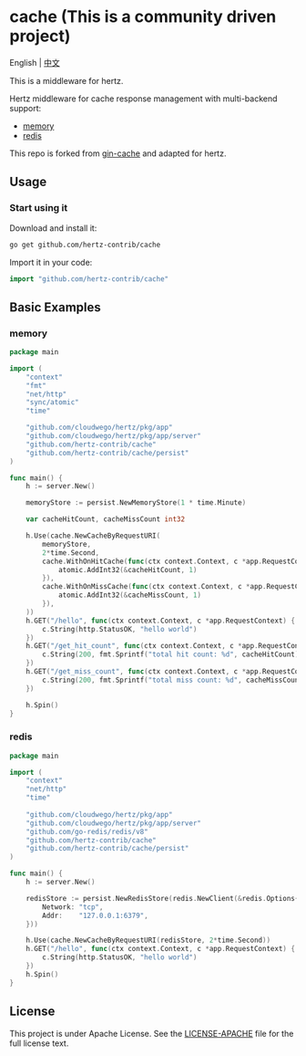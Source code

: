# cache (This is a community driven project)

English | [中文](README_CN.md)

This is a middleware for hertz.

Hertz middleware for cache response management with multi-backend support:

- [memory](#memory)
- [redis](#redis)

 This repo is forked from [gin-cache](https://github.com/chenyahui/gin-cache) and adapted for hertz.

## Usage

### Start using it

Download and install it:

```bash
go get github.com/hertz-contrib/cache
```

Import it in your code:

```go
import "github.com/hertz-contrib/cache"
```

## Basic Examples

### memory

```go
package main

import (
    "context"
    "fmt"
    "net/http"
    "sync/atomic"
    "time"

    "github.com/cloudwego/hertz/pkg/app"
    "github.com/cloudwego/hertz/pkg/app/server"
	"github.com/hertz-contrib/cache"
	"github.com/hertz-contrib/cache/persist"
)

func main() {
    h := server.New()

    memoryStore := persist.NewMemoryStore(1 * time.Minute)

    var cacheHitCount, cacheMissCount int32

    h.Use(cache.NewCacheByRequestURI(
        memoryStore,
        2*time.Second,
        cache.WithOnHitCache(func(ctx context.Context, c *app.RequestContext) {
            atomic.AddInt32(&cacheHitCount, 1)
        }),
        cache.WithOnMissCache(func(ctx context.Context, c *app.RequestContext) {
            atomic.AddInt32(&cacheMissCount, 1)
        }),
    ))
    h.GET("/hello", func(ctx context.Context, c *app.RequestContext) {
        c.String(http.StatusOK, "hello world")
    })
    h.GET("/get_hit_count", func(ctx context.Context, c *app.RequestContext) {
        c.String(200, fmt.Sprintf("total hit count: %d", cacheHitCount))
    })
    h.GET("/get_miss_count", func(ctx context.Context, c *app.RequestContext) {
        c.String(200, fmt.Sprintf("total miss count: %d", cacheMissCount))
    })

    h.Spin()
}
```

### redis

```go
package main

import (
    "context"
    "net/http"
    "time"
    
    "github.com/cloudwego/hertz/pkg/app"
    "github.com/cloudwego/hertz/pkg/app/server"
    "github.com/go-redis/redis/v8"
	"github.com/hertz-contrib/cache"
	"github.com/hertz-contrib/cache/persist"
)

func main() {
    h := server.New()

    redisStore := persist.NewRedisStore(redis.NewClient(&redis.Options{
        Network: "tcp",
        Addr:    "127.0.0.1:6379",
    }))

    h.Use(cache.NewCacheByRequestURI(redisStore, 2*time.Second))
    h.GET("/hello", func(ctx context.Context, c *app.RequestContext) {
        c.String(http.StatusOK, "hello world")
    })
    h.Spin()
}
```

## License

This project is under Apache License. See the [LICENSE-APACHE](LICENSE-APACHE) file for the full license text.